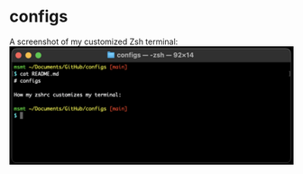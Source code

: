 # configs

A screenshot of my customized Zsh terminal:
![An image showing my custom Zsh terminal from my .zshrc config file](images/zsh-terminal.png "Customized Zsh Terminal")
